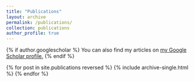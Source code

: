 ```yaml
---
title: "Publications"
layout: archive
permalink: /publications/
collection: publications
author_profile: true
---
```


{% if author.googlescholar %}
  You can also find my articles on <u><a href="{{author.googlescholar}}">my Google Scholar profile</a>.</u>
{% endif %}



{% for post in site.publications reversed %}
  {% include archive-single.html %}
{% endfor %}
